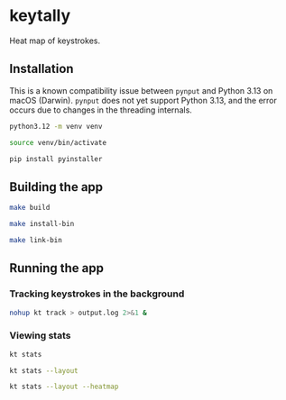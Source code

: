 # keytally
Heat map of keystrokes.

## Installation

This is a known compatibility issue between `pynput` and Python 3.13 on macOS (Darwin). `pynput` does not yet support Python 3.13, and the error occurs due to changes in the threading internals.
```bash
python3.12 -m venv venv
```
```bash
source venv/bin/activate
```
```bash
pip install pyinstaller
```

## Building the app

```bash
make build
```
```bash
make install-bin
```
```bash
make link-bin
```

## Running the app
### Tracking keystrokes in the background
```bash
nohup kt track > output.log 2>&1 &
```

### Viewing stats
```bash
kt stats
```
```bash
kt stats --layout
```
```bash
kt stats --layout --heatmap
```
